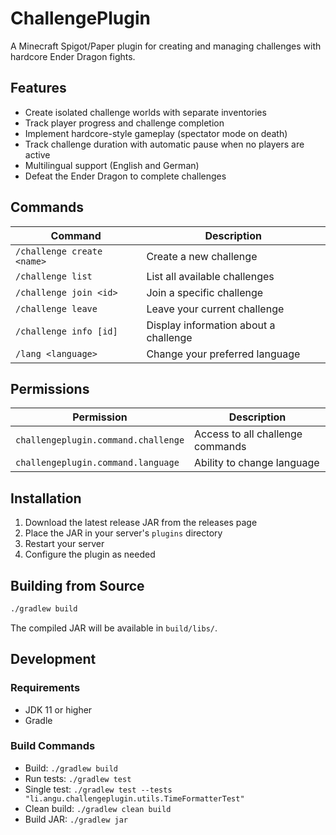 # ChallengePlugin

A Minecraft Spigot/Paper plugin for creating and managing challenges with hardcore Ender Dragon fights.

## Features

- Create isolated challenge worlds with separate inventories
- Track player progress and challenge completion
- Implement hardcore-style gameplay (spectator mode on death)
- Track challenge duration with automatic pause when no players are active
- Multilingual support (English and German)
- Defeat the Ender Dragon to complete challenges

## Commands

| Command | Description |
|---------|-------------|
| `/challenge create <name>` | Create a new challenge |
| `/challenge list` | List all available challenges |
| `/challenge join <id>` | Join a specific challenge |
| `/challenge leave` | Leave your current challenge |
| `/challenge info [id]` | Display information about a challenge |
| `/lang <language>` | Change your preferred language |

## Permissions

| Permission | Description |
|------------|-------------|
| `challengeplugin.command.challenge` | Access to all challenge commands |
| `challengeplugin.command.language` | Ability to change language |

## Installation

1. Download the latest release JAR from the releases page
2. Place the JAR in your server's `plugins` directory
3. Restart your server
4. Configure the plugin as needed

## Building from Source

```bash
./gradlew build
```

The compiled JAR will be available in `build/libs/`.

## Development

### Requirements

- JDK 11 or higher
- Gradle

### Build Commands

- Build: `./gradlew build`
- Run tests: `./gradlew test`
- Single test: `./gradlew test --tests "li.angu.challengeplugin.utils.TimeFormatterTest"`
- Clean build: `./gradlew clean build`
- Build JAR: `./gradlew jar`
